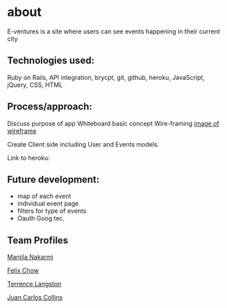 # about

 E-ventures is a site where users can see events happening in their current city


## Technologies used:

Ruby on Rails, API integration, brycpt, git, github, heroku, JavaScript, jQuery, CSS, HTML

## Process/approach:

Discuss purpose of app
Whiteboard basic concept
Wire-framing
[image of wireframe](https://trello.com/b/jCxRWOel/wireframe-user-page)

Create Client side including User and Events models.

Link to heroku:

## Future development:

- map of each event
- individual event page
- filters for type of events
- Oauth Goog tec.

## Team Profiles

[Manjila Nakarmi](https://github.com/Manjilan)

[Felix Chow ](https://github.com/fchow2018)

[Terrence Langston](https://github.com/ttime1100)

[Juan Carlos Collins](https://github.com/juancarlucci)

